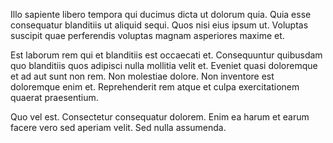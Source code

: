 Illo sapiente libero tempora qui ducimus dicta ut dolorum quia. Quia esse consequatur blanditiis ut aliquid sequi. Quos nisi eius ipsum ut. Voluptas suscipit quae perferendis voluptas magnam asperiores maxime et.
 Est laborum rem qui et blanditiis est occaecati et. Consequuntur quibusdam quo blanditiis quos adipisci nulla mollitia velit et. Eveniet quasi doloremque et ad aut sunt non rem. Non molestiae dolore. Non inventore est doloremque enim et. Reprehenderit rem atque et culpa exercitationem quaerat praesentium.
 Quo vel est. Consectetur consequatur dolorem. Enim ea harum et earum facere vero sed aperiam velit. Sed nulla assumenda.